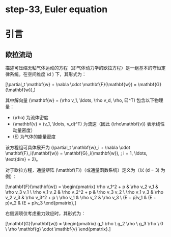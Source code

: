 # step-33, Euler equation

# 引言

## 欧拉流动

描述可压缩无粘气体运动的方程（即气体动力学的欧拉方程）是一组基本的守恒定律系统。在空间维度 \d \) 下，其形式为：

\[\partial_t \mathbf{w} + \nabla \cdot \mathbf{F}(\mathbf{w}) = \mathbf{G}(\mathbf{w}),\]

其中解向量 \(\mathbf{w} = (\rho v_1, \ldots, \rho v_d, \rho, E)^T\) 包含以下物理量：  
- \(\rho\) 为流体密度  
- \(\mathbf{v} = (v_1, \ldots, v_d)^T\) 为流速（因此 \(\rho\mathbf{v}\) 表示线性动量密度）  
- \(E\) 为气体的能量密度  

该方程组可具体展开为 \(\partial_t \mathbf{w}_i + \nabla \cdot \mathbf{F}_i(\mathbf{w}) = \mathbf{G}_i(\mathbf{w}), \; i = 1, \ldots, \text{dim} + 2\)。

对于欧拉方程，通量矩阵 \(\mathbf{F}\)（或通量函数系统）定义为（以 \(d = 3\) 为例）：

\[\mathbf{F}(\mathbf{w}) = 
\begin{pmatrix}
\rho v_1^2 + p & \rho v_2 v_1 & \rho v_3 v_1 \\
\rho v_1 v_2 & \rho v_2^2 + p & \rho v_3 v_2 \\
\rho v_1 v_3 & \rho v_2 v_3 & \rho v_3^2 + p \\
\rho v_1 & \rho v_2 & \rho v_3 \\
(E + p)v_1 & (E + p)v_2 & (E + p)v_3
\end{pmatrix},\]

右侧源项仅考虑重力效应时，其形式为：

\[\mathbf{G}(\mathbf{w}) = 
\begin{pmatrix}
g_1 \rho \\
g_2 \rho \\
g_3 \rho \\
0 \\
\rho \mathbf{g} \cdot \mathbf{v}
\end{pmatrix}.\]
<!--stackedit_data:
eyJoaXN0b3J5IjpbLTE3MjA3MDkzNDQsMTEwMTE5MDg1N119
-->